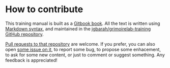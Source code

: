 # How to contribute

This training manual is built as a [Gitbook book](http://gitbook.com). All the text is written using [Markdown syntax](https://www.gitbook.com/book/gitbookio/markdown/), and maintained in the [jgbarah/grimoirelab-training GitHub repository](http://github.com/jgbarah/grimoirelab-training/).

[Pull requests to that repository](https://github.com/jgbarah/grimoirelab-training/pulls) are welcome. If you prefer, you can also open [some issue on it](https://github.com/jgbarah/grimoirelab-training/issues), to report some bug, to propose some enhacement, to ask for some new content, or just to comment or suggest something. Any feedback is appreciated!